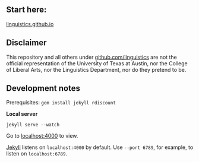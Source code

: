 ## Start here:

[linguistics.github.io](http://linguistics.github.io/)

## Disclaimer

This repository and all others under [github.com/linguistics](http://github.com/linguistics) are not the official representation of the University of Texas at Austin, nor the College of Liberal Arts, nor the Linguistics Department, nor do they pretend to be.

<!-- I merely found the standard documentation lacking and the Confluence wiki unusable, and wanted to help any others who might be likewise confused while navigating UT's electronic presence. Chris -->

## Development notes

Prerequisites: `gem install jekyll rdiscount`

**Local server**

    jekyll serve --watch

Go to [localhost:4000](http://127.0.0.1:4000) to view.

[Jekyll](http://jekyllrb.com/docs/configuration/) listens on `localhost:4000` by default.
Use `--port 6789`, for example, to listen on `localhost:6789`.
